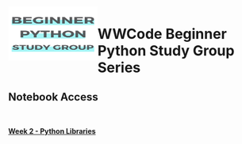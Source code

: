 
<br>
<img align="left" width="180" height="110" src="images/Beginner_Python_Study_Group_Github.png">
<p vertical-align="top"><h1> WWCode Beginner Python Study Group Series</h1>
</p>


<h2>Notebook Access</h2>
<br>

[**Week 2 - Python Libraries**]()
